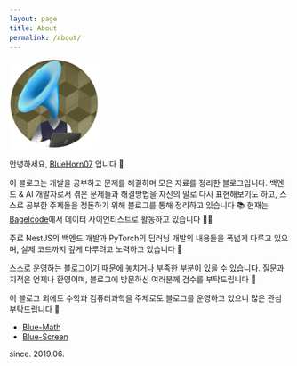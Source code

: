 ```yaml
---
layout: page
title: About
permalink: /about/
---
```


![logo](/assets/img/logo.png)

안녕하세요, [BlueHorn07](https://github.com/BlueHorn07) 입니다 🐚

이 블로그는 개발을 공부하고 문제를 해결하며 모은 자료를 정리한 블로그입니다. 백엔드 & AI 개발자로서 겪은 문제들과 해결방법을 자신의 말로 다시 표현해보기도 하고, 스스로 공부한 주제들을 정돈하기 위해 블로그를 통해 정리하고 있습니다 📚 현재는 [Bagelcode](https://site.bagelcode.com/)에서 데이터 사이언티스트로 활동하고 있습니다 👨‍🚀

주로 NestJS의 백엔드 개발과 PyTorch의 딥러닝 개발의 내용들을 폭넓게 다루고 있으며, 실제 코드까지 깊게 다루려고 노력하고 있습니다 💪

스스로 운영하는 블로그이기 때문에 놓치거나 부족한 부분이 있을 수 있습니다. 질문과 지적은 언제나 환영이며, 블로그에 방문하신 여러분께 검수를 부탁드립니다 🙏

이 블로그 외에도 수학과 컴퓨터과학을 주제로도 블로그를 운영하고 있으니 많은 관심 부탁드립니다 👋

- [Blue-Math](https://bluehorn07.github.io/mathematics/)
- [Blue-Screen](https://bluehorn07.github.io/computer_science/)

since. 2019.06.

